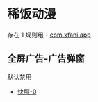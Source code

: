 # 稀饭动漫

存在 1 规则组 - [com.xfani.app](/src/apps/com.xfani.app.ts)

## 全屏广告-广告弹窗

默认禁用

- [快照-0](https://i.gkd.li/import/13188550)
